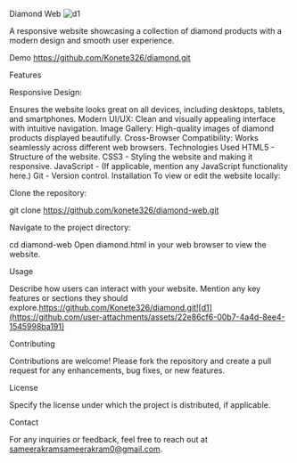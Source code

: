Diamond Web
![d1](https://github.com/user-attachments/assets/162964aa-79ed-47fd-a478-28be61b6f45e)

A responsive website showcasing a collection of diamond products with a modern design and smooth user experience.

Demo
https://github.com/Konete326/diamond.git

Features

Responsive Design:

Ensures the website looks great on all devices, including desktops, tablets, and smartphones.
Modern UI/UX: Clean and visually appealing interface with intuitive navigation.
Image Gallery: High-quality images of diamond products displayed beautifully.
Cross-Browser Compatibility: Works seamlessly across different web browsers.
Technologies Used
HTML5 - Structure of the website.
CSS3 - Styling the website and making it responsive.
JavaScript - (If applicable, mention any JavaScript functionality here.)
Git - Version control.
Installation
To view or edit the website locally:

Clone the repository:


git clone https://github.com/konete326/diamond-web.git

Navigate to the project directory:


cd diamond-web
Open diamond.html in your web browser to view the website.

Usage  

Describe how users can interact with your website. Mention any key features or sections they should explore.https://github.com/Konete326/diamond.git![d1](https://github.com/user-attachments/assets/22e86cf6-00b7-4a4d-8ee4-1545998ba191)



Contributing

Contributions are welcome! Please fork the repository and create a pull request for any enhancements, bug fixes, or new features.

License

Specify the license under which the project is distributed, if applicable.

Contact

For any inquiries or feedback, feel free to reach out at sameerakramsameerakram0@gmail.com.

